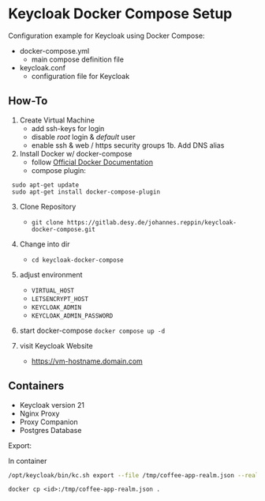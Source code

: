 # Keycloak Docker Compose Setup

Configuration example for Keycloak using Docker Compose:

* docker-compose.yml
	* main compose definition file
* keycloak.conf
    * configuration file for Keycloak

## How-To

1. Create Virtual Machine
    * add ssh-keys for login
    * disable _root_ login & _default_ user
    * enable ssh & web / https security groups
1b. Add DNS alias
2. Install Docker w/ docker-compose
    * follow [Official Docker Documentation](https://docs.docker.com/engine/install/ubuntu/#set-up-the-repository)
    * compose plugin:
```
 sudo apt-get update
 sudo apt-get install docker-compose-plugin
```
3. Clone Repository
    * `git clone https://gitlab.desy.de/johannes.reppin/keycloak-docker-compose.git`
4. Change into dir
    * `cd keycloak-docker-compose`
5. adjust environment
    * `VIRTUAL_HOST`
    * `LETSENCRYPT_HOST`
    * `KEYCLOAK_ADMIN`
    * `KEYCLOAK_ADMIN_PASSWORD`

6. start docker-compose
    `docker compose up -d`
7. visit Keycloak Website
    * https://vm-hostname.domain.com

## Containers

* Keycloak
    version 21
* Nginx Proxy
* Proxy Companion
* Postgres Database


Export:

In container

```bash
/opt/keycloak/bin/kc.sh export --file /tmp/coffee-app-realm.json --realm Coffee-App
```

```
docker cp <id>:/tmp/coffee-app-realm.json .
```